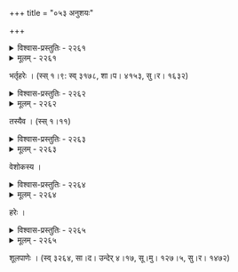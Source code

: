 +++
title = "०५३ अनुशयः"

+++



<details><summary>विश्वास-प्रस्तुतिः - २२६१</summary>

क्षान्तं न क्षमया गृहोचितसुखं त्यक्तं न सन्तोषतः  
सोढा दुःसहशीतवाततपनक्लेशा न तप्तं तपः ।  
ध्यातं वित्तम् अहर्निशं न च पुनर् विष्णोः पदं शाश्वतं  
तत् तत् कर्म कृतं यद् एव मुनिभिस् तैस् तैः फलैर् वञ्चितम् ॥२२६१॥
</details>

<details><summary>मूलम् - २२६१</summary>

क्षान्तं न क्षमया गृहोचितसुखं त्यक्तं न सन्तोषतः  
सोढा दुःसहशीतवाततपनक्लेशा न तप्तं तपः ।  
ध्यातं वित्तम् अहर्निशं न च पुनर् विष्णोः पदं शाश्वतं  
तत् तत् कर्म कृतं यद् एव मुनिभिस् तैस् तैः फलैर् वञ्चितम् ॥२२६१॥
</details>


भर्तृहरेः । (स्स् १।९: स्व् ३१७८, शा।प। ४१५३, सु।र। १६३२)  



<details><summary>विश्वास-प्रस्तुतिः - २२६२</summary>

नाथे श्रीपुरुषोत्तमे त्रिजगताम् एकाधिपे चेतसा  
सेव्ये स्वस्य पदस्य दातरि सुरे नारायणे तिष्ठति ।  
यं कञ्चित् पुरुषाधमं कतिपयग्रामेशम् अल्पार्थदं  
सेवायै मृगयामहे नरम् अहो मूढा वराका वयम् ॥२२६२॥
</details>

<details><summary>मूलम् - २२६२</summary>

नाथे श्रीपुरुषोत्तमे त्रिजगताम् एकाधिपे चेतसा  
सेव्ये स्वस्य पदस्य दातरि सुरे नारायणे तिष्ठति ।  
यं कञ्चित् पुरुषाधमं कतिपयग्रामेशम् अल्पार्थदं  
सेवायै मृगयामहे नरम् अहो मूढा वराका वयम् ॥२२६२॥
</details>


तस्यैव । (स्स् १।११)  



<details><summary>विश्वास-प्रस्तुतिः - २२६३</summary>

उषस्य् एव भ्रान्तं हतजठरहेतोस् तत इतः  
स्वयं च स्वं बिभ्रद् विचरति कुटुम्बं दिशि दिशि ।  
बतास्माभिः काकैर् इव कवलमात्रैकमुदितैर्   
न चायुर्दुर्गत्योर् अवधिर् इह लब्धः कथम् अपि ॥२२६३॥
</details>

<details><summary>मूलम् - २२६३</summary>

उषस्य् एव भ्रान्तं हतजठरहेतोस् तत इतः  
स्वयं च स्वं बिभ्रद् विचरति कुटुम्बं दिशि दिशि ।  
बतास्माभिः काकैर् इव कवलमात्रैकमुदितैर्   
न चायुर्दुर्गत्योर् अवधिर् इह लब्धः कथम् अपि ॥२२६३॥
</details>


वेशोकस्य ।  



<details><summary>विश्वास-प्रस्तुतिः - २२६४</summary>

कौशल्या ननु रोधना जनकभूर् दूरीकृता किं तु न  
प्राप्ता पञ्चवटी न वानरपतेर् आसादितं सौहृदम् ।  
सामर्षेण न वारिराशिर् अचिराद् उल्लङ्घितः केवलं  
काकुत्स्थेन मया दशाननतिरस्कारास्पदीभूयते ॥२२६४॥
</details>

<details><summary>मूलम् - २२६४</summary>

कौशल्या ननु रोधना जनकभूर् दूरीकृता किं तु न  
प्राप्ता पञ्चवटी न वानरपतेर् आसादितं सौहृदम् ।  
सामर्षेण न वारिराशिर् अचिराद् उल्लङ्घितः केवलं  
काकुत्स्थेन मया दशाननतिरस्कारास्पदीभूयते ॥२२६४॥
</details>


हरेः ।  



<details><summary>विश्वास-प्रस्तुतिः - २२६५</summary>

जनस्थाने भ्रान्तं कनकमृगतृष्णान्धितधिया  
वचो वैदेहीति प्रतिपदम् उदश्रु प्रलपितम् ।  
कृता लङ्काभर्तुर् वदनपरिपाटीषु घटना  
मयाप्तं रामत्वं कुशलवसुता न त्व् अधिगता ॥२२६५॥
</details>

<details><summary>मूलम् - २२६५</summary>

जनस्थाने भ्रान्तं कनकमृगतृष्णान्धितधिया  
वचो वैदेहीति प्रतिपदम् उदश्रु प्रलपितम् ।  
कृता लङ्काभर्तुर् वदनपरिपाटीषु घटना  
मयाप्तं रामत्वं कुशलवसुता न त्व् अधिगता ॥२२६५॥
</details>


शूलपाणेः । (स्व् ३२६४, सा।द। उन्देर् ४।१७, सू।मु। १२७।५, सु।र। १४७२)  

